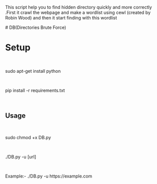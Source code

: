 <p>
  This script help you to find hidden directory quickly and more correctly .First it crawl the webpage and make a wordlist using cewl (created by Robin Wood) and then it start finding with this wordlist</p> 
# DB(Directories Brute Force)
<br>
<h1>Setup</h1>
<br>
<p>sudo apt-get install python</p>
<br>
<p>pip install -r requirements.txt</p>
<br>
<h2>
Usage
</h2>
<br>
<p>sudo chmod +x DB.py
</p>
<br>
<p>./DB.py -u [url]</p>
<br>
<p>Example:- ./DB.py -u https://example.com</p>
<br>
